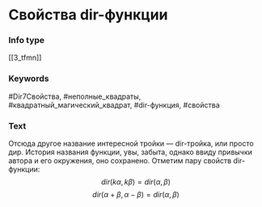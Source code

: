 # Свойства dir-функции
### Info type
[[3_tfmn]]
### Keywords
#Dir7Свойства, #неполные_квадраты, #квадратный_магический_квадрат, #dir-функция, #свойства
### Text
Отсюда другое название интересной тройки — dir-тройка, или просто дир. История названия функции, увы, забыта, однако ввиду привычки автора и его окружения, оно сохранено. Отметим пару свойств dir-функции:
$$dir(k\alpha, k\beta) = dir(\alpha, \beta)$$
$$dir(\alpha + \beta, \alpha - \beta) = dir(\alpha, \beta)$$